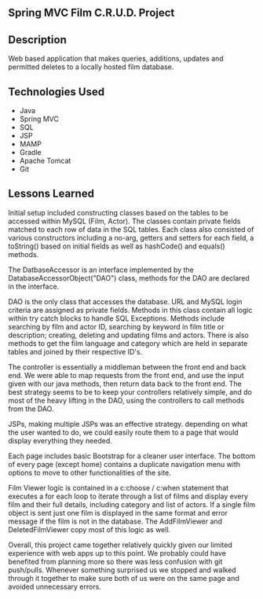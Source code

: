 ## Spring MVC Film C.R.U.D. Project

## Description
Web based application that makes queries, additions, updates and permitted deletes to a locally hosted film database.

## Technologies Used
- Java
- Spring MVC
- SQL
- JSP
- MAMP
- Gradle
- Apache Tomcat
- Git

## Lessons Learned
Initial setup included constructing classes based on the tables to be accessed within MySQL (Film, Actor). The classes contain private fields matched to each row of data in the SQL tables. Each class also consisted of various constructors including a no-arg, getters and setters for each field, a toString() based on initial fields as well as hashCode() and equals() methods.

The DatbaseAccessor is an interface implemented by the DatabaseAccessorObject("DAO") class, methods for the DAO are declared in the interface.

DAO is the only class that accesses the database. URL and MySQL login criteria are assigned as private fields. Methods in this class contain all logic within try catch blocks to handle SQL Exceptions. Methods include searching by film and actor ID, searching by keyword in film title or description; creating, deleting and updating films and actors. There is also methods to get the film language and category which are held in separate tables and joined by their respective ID's.

The controller is essentially a middleman between the front end and back end. We were able to map requests from the front end, and use the input given with our java methods, then return data back to the front end. The best strategy seems to be to keep your controllers relatively simple, and do most of the heavy lifting in the DAO, using the controllers to call methods from the DAO.

JSPs, making multiple JSPs was an effective strategy. depending on what the user wanted to do, we could easily route them to a page that would display everything they needed. 

Each page includes basic Bootstrap for a cleaner user interface. The bottom of every page (except home) contains a duplicate navigation menu with options to move to other functionalities of the site.

Film Viewer logic is contained in a c:choose / c:when statement that executes a for each loop to iterate through a list of films and display every film and their full details, including category and list of actors. If a single film object is sent just one film is displayed in the same format and error message if the film is not in the database. The AddFilmViewer and DeletedFilmViewer copy most of this logic as well.

Overall, this project came together relatively quickly given our limited experience with web apps up to this point. We probably could have benefited from planning more so there was less confusion with git push/pulls. Whenever something surprised us we stopped and walked through it together to make sure both of us were on the same page and avoided unnecessary errors.